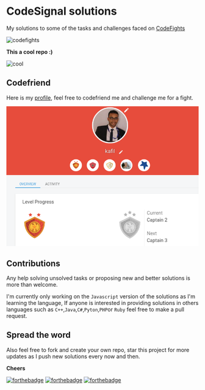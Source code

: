 # CodeSignal solutions

My solutions to some of the tasks and challenges faced on [CodeFights](https://www.codefights.com)

![codefights](img/codefights.PNG)

**This a cool repo :)**

![cool](img/cool.png)

## Codefriend

Here is my [profile](https://codefights.com/profile/kafil), feel free to codefriend me and challenge me for a fight.

![ME](img/profile.PNG)

## Contributions

Any help solving unsolved tasks or proposing new and better solutions is more than welcome.

I'm currently only working on the `Javascript` version of the solutions as I'm learning the language, If anyone is interested in providing solutions in others languages such as `C++`,`Java`,`C#`,`Pyton`,`PHP`or `Ruby` feel free to make a pull request.

## Spread the word

Also feel free to fork and create your own repo, star this project for more updates as I push new solutions every now and then.

**Cheers**

[![forthebadge](http://forthebadge.com/images/badges/uses-git.svg)](http://kafiil.github.io)
[![forthebadge](http://forthebadge.com/images/badges/uses-js.svg)](http://kafiil.github.io)
[![forthebadge](http://forthebadge.com/images/badges/built-with-love.svg)](http://kafiil.github.io)
